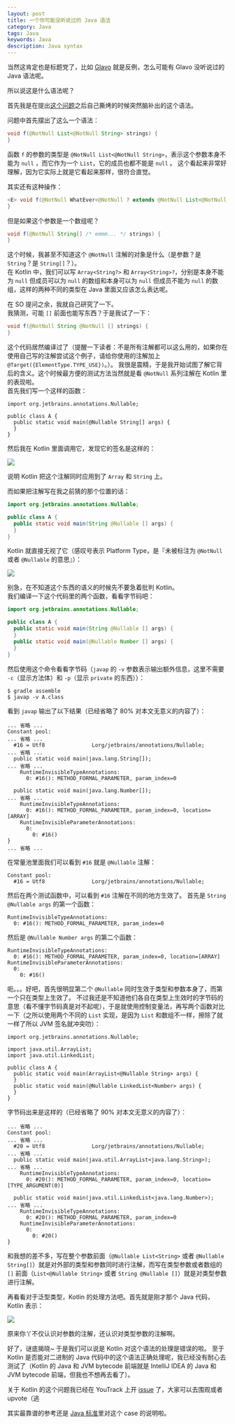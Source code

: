 ```yaml
---
layout: post
title: 一个你可能没听说过的 Java 语法
category: Java
tags: Java
keywords: Java
description: Java syntax
---
```


当然这肯定也是标题党了，比如 [Glavo](https://github.com/Glavo) 就是反例，怎么可能有 Glavo 没听说过的 Java 语法呢。

所以说这是什么语法呢？

首先我是在提出[这个问题](https://stackoverflow.com/q/50273581/7083401)之后自己撕烤的时候突然脑补出的这个语法。

问题中首先摆出了这么一个语法：

```java
void f(@NotNull List<@NotNull String> strings) {
}
```

函数 `f` 的参数的类型是 `@NotNull List<@NotNull String>`，表示这个参数本身不能为 `null` ，而它作为一个 `List`，它的成员也都不能是 `null` 。
这个看起来非常好理解，因为它实际上就是它看起来那样，很符合直觉。

其实还有这种操作：

```java
<E> void f(@NotNull WhatEver<@NotNull ? extends @NotNull List<@NotNull E>> whatEver) {
}
```

但是如果这个参数是一个数组呢？

```java
void f(@NotNull String[] /* emmm... */ strings) {
}
```

这个时候，我甚至不知道这个 `@NotNull` 注解的对象是什么（是参数？是 `String`？是 `String[]`？）。  
在 Kotlin 中，我们可以写 `Array<String?>` 和 `Array<String>?`，分别是本身不能为 `null` 但成员可以为 `null` 的数组和本身可以为 `null` 但成员不能为 `null` 的数组，这样的两种不同的类型在 Java 里面又应该怎么表达呢。

在 SO 提问之余，我就自己研究了一下。  
我猜测，可能 `[]` 前面也能写东西？于是我试了一下：

```java
void f(@NotNull String @NotNull [] strings) {
}
```

这个代码居然编译过了（提醒一下读者：不是所有注解都可以这么用的，如果你在使用自己写的注解尝试这个例子，请给你使用的注解加上 `@Target({ElementType.TYPE_USE})`。）。
我很是震精，于是我开始试图了解它背后的含义。这个时候最方便的测试方法当然就是看 `@NotNull` 系列注解在 Kotlin 里的表现啦。  
首先我们写一个这样的函数：

```
import org.jetbrains.annotations.Nullable;

public class A {
  public static void main(@Nullable String[] args) {
  }
}
```

然后我在 Kotlin 里面调用它，发现它的签名是这样的：

![](https://coding.net/u/ice1000/p/Images/git/raw/master/blog-img/21/0.png)

说明 Kotlin 把这个注解同时应用到了 `Array` 和 `String` 上。

而如果把注解写在我之前猜的那个位置的话：

```java
import org.jetbrains.annotations.Nullable;

public class A {
  public static void main(String @Nullable [] args) {
  }
}
```

Kotlin 就直接无视了它（感叹号表示 Platform Type，是『未被标注为 `@NotNull` 或者 `@Nullable` 的意思』）：

![](https://coding.net/u/ice1000/p/Images/git/raw/master/blog-img/21/1.png)

别急，在不知道这个东西的语义的时候先不要急着批判 Kotlin。  
我们编译一下这个代码里的两个函数，看看字节码吧：

```java
import org.jetbrains.annotations.Nullable;

public class A {
  public static void main(String @Nullable [] args) {
  }
  public static void main(@Nullable Number [] args) {
  }
}
```

然后使用这个命令看看字节码（`javap` 的 `-v` 参数表示输出额外信息，这里不需要 `-c`（显示方法体）和 `-p`（显示 `private` 的东西））：

```shell
$ gradle assemble
$ javap -v A.class
```

看到 `javap` 输出了以下结果（已经省略了 80% 对本文无意义的内容了）：

```
... 省略 ...
Constant pool:
... 省略 ...
  #16 = Utf8               Lorg/jetbrains/annotations/Nullable;
... 省略 ...
  public static void main(java.lang.String[]);
... 省略 ...
    RuntimeInvisibleTypeAnnotations:
      0: #16(): METHOD_FORMAL_PARAMETER, param_index=0

  public static void main(java.lang.Number[]);
... 省略 ...
    RuntimeInvisibleTypeAnnotations:
      0: #16(): METHOD_FORMAL_PARAMETER, param_index=0, location=[ARRAY]
    RuntimeInvisibleParameterAnnotations:
      0:
        0: #16()
}
... 省略 ...
```

在常量池里面我们可以看到 `#16` 就是 `@Nullable` 注解：

```
Constant pool:
  #16 = Utf8               Lorg/jetbrains/annotations/Nullable;
```

然后在两个测试函数中，可以看到 `#16` 注解在不同的地方生效了。
首先是 `String @Nullable args` 的第一个函数：

```
RuntimeInvisibleTypeAnnotations:
  0: #16(): METHOD_FORMAL_PARAMETER, param_index=0
```

然后是 `@Nullable Number args` 的第二个函数：

```
RuntimeInvisibleTypeAnnotations:
  0: #16(): METHOD_FORMAL_PARAMETER, param_index=0, location=[ARRAY]
RuntimeInvisibleParameterAnnotations:
  0:
    0: #16()
```

呃。。。好吧，首先很明显第二个 `@Nullable` 同时生效于类型和参数本身了，而第一个只在类型上生效了。
不过我还是不知道他们各自在类型上生效时的字节码的意思（看不懂字节码真是对不起呢），于是就使用控制变量法，再写两个函数对比一下（之所以使用两个不同的 `List` 实现，是因为 `List` 和数组不一样，擦除了就一样了所以 JVM 签名就冲突叻）：

```
import org.jetbrains.annotations.Nullable;

import java.util.ArrayList;
import java.util.LinkedList;

public class A {
  public static void main(ArrayList<@Nullable String> args) {
  }
  public static void main(@Nullable LinkedList<Number> args) {
  }
}
```

字节码出来是这样的（已经省略了 90% 对本文无意义的内容了）：

```
... 省略 ...
Constant pool:
... 省略 ...
  #20 = Utf8               Lorg/jetbrains/annotations/Nullable;
... 省略 ...
  public static void main(java.util.ArrayList<java.lang.String>);
... 省略 ...
    RuntimeInvisibleTypeAnnotations:
      0: #20(): METHOD_FORMAL_PARAMETER, param_index=0, location=[TYPE_ARGUMENT(0)]

  public static void main(java.util.LinkedList<java.lang.Number>);
... 省略 ...
    RuntimeInvisibleTypeAnnotations:
      0: #20(): METHOD_FORMAL_PARAMETER, param_index=0
    RuntimeInvisibleParameterAnnotations:
      0:
        0: #20()
}
```

和我想的差不多，写在整个参数前面（`@Nullable List<String>` 或者 `@Nullable String[]`）就是对外部的类型和参数同时进行注解，而写在类型参数或者数组的 `[]` 前面（`List<@Nullable String>` 或者 `String @Nullable []`）就是对类型参数进行注解。

再看看对于泛型类型，Kotlin 的处理方法吧。首先就是刚才那个 Java 代码，Kotlin 表示：

![](https://coding.net/u/ice1000/p/Images/git/raw/master/blog-img/21/0.png)

原来你丫不仅认识对参数的注解，还认识对类型参数的注解啊。

好了，谜底揭晓\~ 于是我们可以说是 Kotlin 对这个语法的处理是错误的啦。
至于 Kotlin 是否能对二进制的 Java 代码中的这个语法正确处理呢，我已经没有耐心去测试了（Kotlin 的 Java 和 JVM bytecode 前端就是 IntelliJ IDEA 的 Java 和 JVM bytecode 前端，但我也不想再去看了）。

关于 Kotlin 的这个问题我已经在 YouTrack 上开 [issue](https://youtrack.jetbrains.com/issue/KT-24392) 了，大家可以去围观或者 upvote（逃

其实最靠谱的参考还是 [Java 标准](https://docs.oracle.com/javase/specs/jls/se8/html/jls-9.html#jls-9.7.4)里对这个 case 的说明啦。
